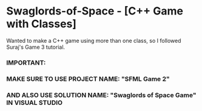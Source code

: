 # Swaglords-of-Space - [C++ Game with Classes]
Wanted to make a C++ game using more than one class, so I followed Suraj's Game 3 tutorial.

### IMPORTANT:
###   MAKE SURE TO USE PROJECT NAME: "SFML Game 2"
###   AND ALSO USE SOLUTION NAME: "Swaglords of Space Game" IN VISUAL STUDIO
